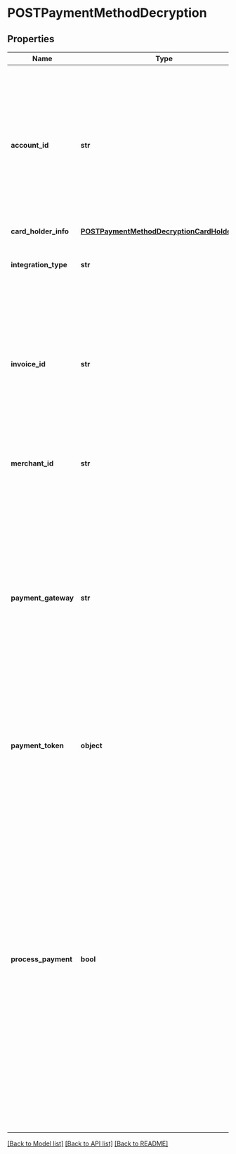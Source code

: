 # POSTPaymentMethodDecryption

## Properties
Name | Type | Description | Notes
------------ | ------------- | ------------- | -------------
**account_id** | **str** | The ID of the customer account associated with this payment method.  **Note:** You can create a payment method without assocating it with a customer account if you want. To do it and change the &#x60;accountID&#x60; field to optional in this operation, submit a request at [Zuora Global Support](http://support.zuora.com/). | 
**card_holder_info** | [**POSTPaymentMethodDecryptionCardHolderInfo**](POSTPaymentMethodDecryptionCardHolderInfo.md) |  | [optional] 
**integration_type** | **str** | Field to identify the token decryption type.  **Note:** The only value at this time is &#x60;ApplePay&#x60;.   | 
**invoice_id** | **str** | The id of invoice this payment will apply to.  **Note:** When &#x60;processPayment&#x60; is &#x60;true&#x60;, this field is required. Only one invoice can be paid; for scenarios where you want to pay for multiple invoices, set &#x60;processPayment&#x60; to &#x60;false&#x60; and call payment API separately.  | [optional] 
**merchant_id** | **str** | The Merchant ID that was configured for use with Apple Pay in the Apple iOS Developer Center.  | 
**payment_gateway** | **str** | The label name of the gateway instance configured in Zuora that should process the payment. When creating a Payment, this must be a valid gateway instance ID and this gateway must support the specific payment method. If not specified, the default gateway on the Account will be used.  **Note:** When &#x60;processPayment&#x60; is &#x60;true&#x60;, this field is required.  | [optional] 
**payment_token** | **object** | The complete JSON Object representing the encrypted payment token payload returned in the response from the Apple Pay session.   | 
**process_payment** | **bool** | A boolean flag to control whether a payment should be processed after creating payment method. The payment amount will be equivalent to the amount the merchant supplied in the ApplePay session. Default is false.  When &#x60;processPayment&#x60; is set to &#x60;false&#x60;, it must be followed by a separate subscribe or payment API call.    **Note:** If you set this field to &#x60;true&#x60;, you must specify the &#x60;paymentGateway&#x60; field with the payment gateway instance name. If you set this field to &#x60;false&#x60;, you must select the **Verify new credit card** check box on the gateway instance settings page. Otherwise, the cryptogram will not be sent to the gateway.  | [optional] 

[[Back to Model list]](../README.md#documentation-for-models) [[Back to API list]](../README.md#documentation-for-api-endpoints) [[Back to README]](../README.md)


